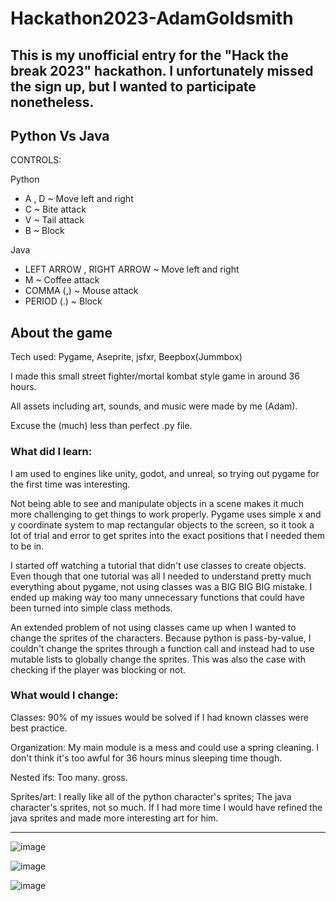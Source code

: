# Hackathon2023-AdamGoldsmith

## This is my unofficial entry for the "Hack the break 2023" hackathon. I unfortunately missed the sign up, but I wanted to participate nonetheless.

## Python Vs Java

CONTROLS:

Python
- A , D ~ Move left and right
- C ~ Bite attack
- V ~ Tail attack
- B ~ Block

Java
- LEFT ARROW , RIGHT ARROW ~ Move left and right
- M ~ Coffee attack
- COMMA (,) ~ Mouse attack
- PERIOD (.) ~ Block

## About the game

Tech used: Pygame, Aseprite, jsfxr, Beepbox(Jummbox)

I made this small street fighter/mortal kombat style game in around 36 hours.

All assets including art, sounds, and music were made by me (Adam).

Excuse the (much) less than perfect .py file.

### What did I learn:
I am used to engines like unity, godot, and unreal, so trying out pygame for the first time was interesting.

Not being able to see and manipulate objects in a scene makes it much more challenging to get things to work properly.
Pygame uses simple x and y coordinate system to map rectangular objects to the screen, so it took a lot of trial and error
to get sprites into the exact positions that I needed them to be in.

I started off watching a tutorial that didn't use classes to create objects. Even though that one tutorial was all I needed to
understand pretty much everything about pygame, not using classes was a BIG BIG BIG mistake. I ended up making way too many unnecessary
functions that could have been turned into simple class methods.

An extended problem of not using classes came up when I wanted to change the sprites of the characters. Because python is pass-by-value,
I couldn't change the sprites through a function call and instead had to use mutable lists to globally change the sprites. This was
also the case with checking if the player was blocking or not.

### What would I change:

Classes: 90% of my issues would be solved if I had known classes were best practice.

Organization: My main module is a mess and could use a spring cleaning. I don't think it's too awful for 36 hours minus sleeping time though.

Nested ifs: Too many. gross. 

Sprites/art: I really like all of the python character's sprites; The java character's sprites, not so much. If I had
more time I would have refined the java sprites and made more interesting art for him.

---

![image](https://user-images.githubusercontent.com/52685070/224569633-48d5b85a-29e5-4516-b73f-6d2b42b01ca2.png)

![image](https://user-images.githubusercontent.com/52685070/224569780-29fd8ed8-7fc4-45cb-a36f-477bc0fc8086.png)

![image](https://user-images.githubusercontent.com/52685070/224569809-87eb7919-9c59-4bb6-a731-6c9ef652eda7.png)

